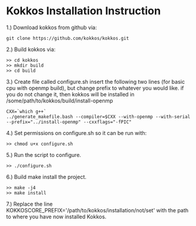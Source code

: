 # Kokkos Installation Instruction
1.) Download kokkos from github via:

```
git clone https://github.com/kokkos/kokkos.git
```

2.) Build kokkos via:
```
>> cd kokkos
>> mkdir build
>> cd build
```

3.) Create file called configure.sh 
insert the following two lines (for basic cpu with openmp build), but change prefix to whatever you
would like. if you do not change it, then kokkos will be installed in /some/path/to/kokkos/build/install-openmp

```
CXX=`which g++`
../generate_makefile.bash --compiler=$CXX --with-openmp --with-serial --prefix="../install-openmp" --cxxflags="-fPIC"
```

4.) Set permissions on configure.sh so it can be run with:
```
>> chmod u+x configure.sh
```

5.) Run the script to configure.
```
>> ./configure.sh
```

6.) Build make install the project.
```
>> make -j4
>> make install
```

7.) Replace the line KOKKOSCORE_PREFIX='/path/to/kokkos/installation/not/set' with the path to where you have now installed Kokkos.
